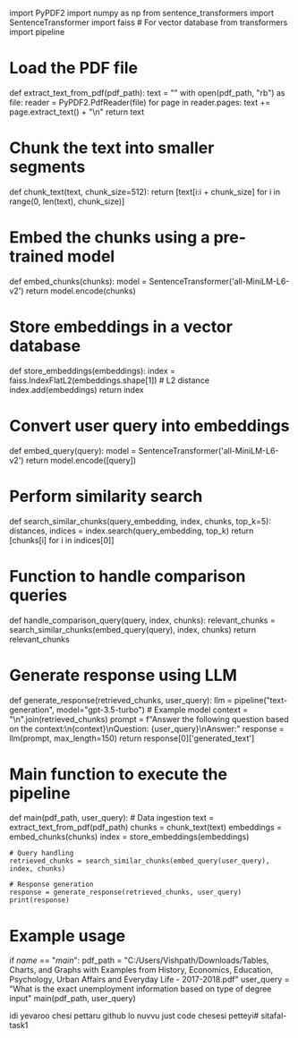 import PyPDF2
import numpy as np
from sentence_transformers import SentenceTransformer
import faiss  # For vector database
from transformers import pipeline

# Load the PDF file
def extract_text_from_pdf(pdf_path):
    text = ""
    with open(pdf_path, "rb") as file:
        reader = PyPDF2.PdfReader(file)
        for page in reader.pages:
            text += page.extract_text() + "\n"
    return text

# Chunk the text into smaller segments
def chunk_text(text, chunk_size=512):
    return [text[i:i + chunk_size] for i in range(0, len(text), chunk_size)]

# Embed the chunks using a pre-trained model
def embed_chunks(chunks):
    model = SentenceTransformer('all-MiniLM-L6-v2')
    return model.encode(chunks)

# Store embeddings in a vector database
def store_embeddings(embeddings):
    index = faiss.IndexFlatL2(embeddings.shape[1])  # L2 distance
    index.add(embeddings)
    return index

# Convert user query into embeddings
def embed_query(query):
    model = SentenceTransformer('all-MiniLM-L6-v2')
    return model.encode([query])

# Perform similarity search
def search_similar_chunks(query_embedding, index, chunks, top_k=5):
    distances, indices = index.search(query_embedding, top_k)
    return [chunks[i] for i in indices[0]]

# Function to handle comparison queries
def handle_comparison_query(query, index, chunks):
    relevant_chunks = search_similar_chunks(embed_query(query), index, chunks)
    return relevant_chunks

# Generate response using LLM
def generate_response(retrieved_chunks, user_query):
    llm = pipeline("text-generation", model="gpt-3.5-turbo")  # Example model
    context = "\n".join(retrieved_chunks)
    prompt = f"Answer the following question based on the context:\n{context}\nQuestion: {user_query}\nAnswer:"
    response = llm(prompt, max_length=150)
    return response[0]['generated_text']

# Main function to execute the pipeline
def main(pdf_path, user_query):
    # Data ingestion
    text = extract_text_from_pdf(pdf_path)
    chunks = chunk_text(text)
    embeddings = embed_chunks(chunks)
    index = store_embeddings(embeddings)

    # Query handling
    retrieved_chunks = search_similar_chunks(embed_query(user_query), index, chunks)

    # Response generation
    response = generate_response(retrieved_chunks, user_query)
    print(response)

# Example usage
if _name_ == "_main_":
    pdf_path = "C:/Users/Vishpath/Downloads/Tables, Charts, and Graphs with Examples from History, Economics, Education, Psychology, Urban Affairs and Everyday Life - 2017-2018.pdf"
    user_query = "What is the exact unemployment information based on type of degree input" 
    main(pdf_path, user_query)

idi yevaroo chesi pettaru github lo 
nuvvu just code chesesi petteyi# sitafal-task1

